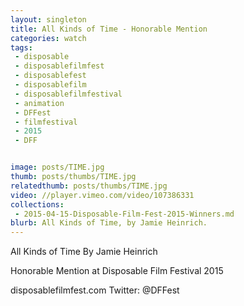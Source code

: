 ```yaml
---
layout: singleton
title: All Kinds of Time - Honorable Mention
categories: watch
tags:
 - disposable
 - disposablefilmfest
 - disposablefest
 - disposablefilm
 - disposablefilmfestival
 - animation
 - DFFest
 - filmfestival
 - 2015
 - DFF


image: posts/TIME.jpg
thumb: posts/thumbs/TIME.jpg
relatedthumb: posts/thumbs/TIME.jpg
video: //player.vimeo.com/video/107386331
collections:
 - 2015-04-15-Disposable-Film-Fest-2015-Winners.md
blurb: All Kinds of Time, by Jamie Heinrich.
---
```


All Kinds of Time
By Jamie Heinrich

Honorable Mention at Disposable Film Festival 2015

disposablefilmfest.com
Twitter: @DFFest
